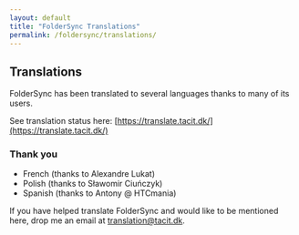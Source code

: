 ```yaml
---
layout: default
title: "FolderSync Translations"
permalink: /foldersync/translations/
---
```


## Translations

FolderSync has been translated to several languages thanks to many of its users. 

See translation status here: [https://translate.tacit.dk/](https://translate.tacit.dk/) 

### Thank you

* French (thanks to Alexandre Lukat)
* Polish (thanks to Sławomir Ciuńczyk)
* Spanish (thanks to Antony @ HTCmania)

If you have helped translate FolderSync and would like to be mentioned here, drop me an email at [translation@tacit.dk](mailto:translation@tacit.dk).



